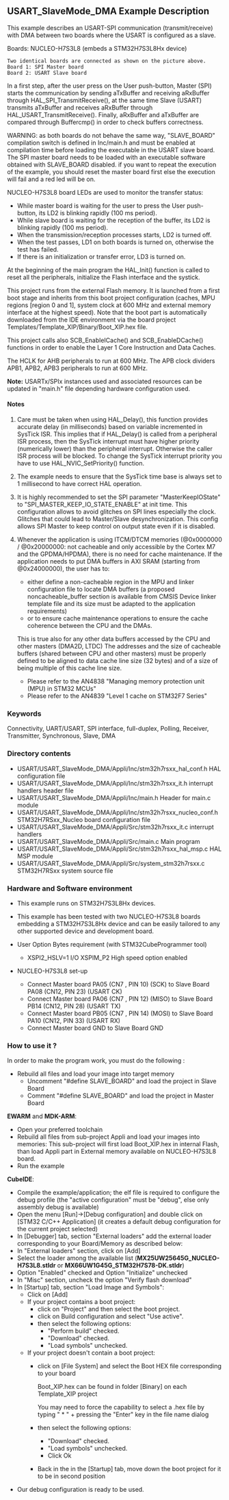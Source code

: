 ## <b>USART_SlaveMode_DMA Example Description</b>

This example describes an USART-SPI communication (transmit/receive) with DMA between two
boards where the USART is configured as a slave.

Boards: NUCLEO-H7S3L8 (embeds a STM32H7S3L8Hx device)


    Two identical boards are connected as shown on the picture above.
    Board 1: SPI Master board
    Board 2: USART Slave board

In a first step, after the user press on the User push-button, Master (SPI) starts
the communication by sending aTxBuffer and receiving aRxBuffer through
HAL_SPI_TransmitReceive(), at the same time Slave (USART) transmits aTxBuffer
and receives aRxBuffer through HAL_USART_TransmitReceive().
Finally, aRxBuffer and aTxBuffer are compared through Buffercmp() in order to
check buffers correctness.

WARNING: as both boards do not behave the same way, "SLAVE_BOARD" compilation
switch is defined in Inc/main.h and must be enabled at compilation time before
loading the executable in the USART slave board.
The SPI master board needs to be loaded with an executable software obtained
with SLAVE_BOARD disabled.
if you want to repeat the execution of the example, you should reset the master board
first else the execution will fail and a red led will be on.

NUCLEO-H7S3L8 board LEDs are used to monitor the transfer status:

- While master board is waiting for the user to press the User push-button, its
  LD2 is blinking rapidly (100 ms period).
- While slave board is waiting for the reception of the buffer, its
  LD2 is blinking rapidly (100 ms period).
- When the transmission/reception processes starts, LD2 is turned off.
- When the test passes, LD1 on both boards is turned on, otherwise the
  test has failed.
- If there is an initialization or transfer error, LD3 is turned on.

At the beginning of the main program the HAL_Init() function is called to reset
all the peripherals, initialize the Flash interface and the systick.

This project runs from the external Flash memory. It is launched from a first boot stage and inherits from this boot project
configuration (caches, MPU regions [region 0 and 1], system clock at 600 MHz and external memory interface at the highest speed).
Note that the boot part is automatically downloaded from the IDE environment via the board project Templates/Template_XIP/Binary/Boot_XIP.hex file.

This project calls also SCB_EnableICache() and SCB_EnableDCache() functions in order to enable
the Layer 1 Core Instruction and Data Caches.

The HCLK for AHB peripherals to run at 600 MHz.
The APB clock dividers APB1, APB2, APB3 peripherals to run at 600 MHz.

**Note:** USARTx/SPIx instances used and associated resources can be updated in
"main.h" file depending hardware configuration used.

#### <b>Notes</b>

 1. Care must be taken when using HAL_Delay(), this function provides accurate
    delay (in milliseconds) based on variable incremented in SysTick ISR. This
    implies that if HAL_Delay() is called from a peripheral ISR process, then
    the SysTick interrupt must have higher priority (numerically lower) than
    the peripheral interrupt. Otherwise the caller ISR process will be blocked.
    To change the SysTick interrupt priority you have to use
    HAL_NVIC_SetPriority() function.

 2. The example needs to ensure that the SysTick time base is always set to
    1 millisecond to have correct HAL operation.

 3. It is highly recommended to set the SPI parameter "MasterKeepIOState" to "SPI_MASTER_KEEP_IO_STATE_ENABLE"
    at init time. This configuration allows to avoid glitches on SPI lines especially the clock.
    Glitches that could lead to Master/Slave desynchronization. This config allows SPI Master to keep
    control on output state even if it is disabled.

 4. Whenever the application is using ITCM/DTCM memories (@0x0000000 / @0x20000000: not cacheable and only accessible
    by the Cortex M7 and the GPDMA/HPDMA), there is no need for cache maintenance.
    If the application needs to put DMA buffers in AXI SRAM (starting from @0x24000000), the user has to:
    - either define a non-cacheable region in the MPU and linker configuration file to locate DMA buffers
      (a proposed noncacheable_buffer section is available from CMSIS Device linker template file and its size must
      be adapted to the application requirements)
    - or to ensure cache maintenance operations to ensure the cache coherence between the CPU and the DMAs.

    This is true also for any other data buffers accessed by the CPU and other masters (DMA2D, LTDC)
    The addresses and the size of cacheable buffers (shared between CPU and other masters)
    must be properly defined to be aligned to data cache line size (32 bytes) and of a size of being multiple
    of this cache line size.
    - Please refer to the AN4838 "Managing memory protection unit (MPU) in STM32 MCUs"
    - Please refer to the AN4839 "Level 1 cache on STM32F7 Series"

### <b>Keywords</b>

Connectivity, UART/USART, SPI interface, full-duplex, Polling, Receiver, Transmitter, Synchronous, Slave, DMA

### <b>Directory contents</b> 

  - USART/USART_SlaveMode_DMA/Appli/Inc/stm32h7rsxx_hal_conf.h     HAL configuration file
  - USART/USART_SlaveMode_DMA/Appli/Inc/stm32h7rsxx_it.h           interrupt handlers header file
  - USART/USART_SlaveMode_DMA/Appli/Inc/main.h                     Header for main.c module
  - USART/USART_SlaveMode_DMA/Appli/Inc/stm32h7rsxx_nucleo_conf.h  STM32H7RSxx_Nucleo board configuration file
  - USART/USART_SlaveMode_DMA/Appli/Src/stm32h7rsxx_it.c           interrupt handlers
  - USART/USART_SlaveMode_DMA/Appli/Src/main.c                     Main program
  - USART/USART_SlaveMode_DMA/Appli/Src/stm32h7rsxx_hal_msp.c      HAL MSP module
  - USART/USART_SlaveMode_DMA/Appli/Src/system_stm32h7rsxx.c       STM32H7RSxx system source file


### <b>Hardware and Software environment</b>

  - This example runs on STM32H7S3L8Hx devices.

  - This example has been tested with two NUCLEO-H7S3L8 boards embedding
    a STM32H7S3L8Hx device and can be easily tailored to any other supported device
    and development board.

  - User Option Bytes requirement (with STM32CubeProgrammer tool)

    - XSPI2_HSLV=1     I/O XSPIM_P2 High speed option enabled

  - NUCLEO-H7S3L8 set-up
    - Connect Master board PA05 (CN7 , PIN 10) (SCK) to Slave Board PA08 (CN12, PIN 23) (USART CK)
    - Connect Master board PA06 (CN7 , PIN 12) (MISO) to Slave Board PB14 (CN12, PIN 28) (USART TX)
    - Connect Master board PB05 (CN7 , PIN 14) (MOSI) to Slave Board PA10 (CN12, PIN 33) (USART RX)
    - Connect Master board GND to Slave Board GND

### <b>How to use it ?</b>

In order to make the program work, you must do the following :

 - Rebuild all files and load your image into target memory
   - Uncomment "#define SLAVE_BOARD" and load the project in Slave Board
   - Comment "#define SLAVE_BOARD" and load the project in Master Board

**EWARM** and **MDK-ARM**:

 - Open your preferred toolchain
 - Rebuild all files from sub-project Appli and load your images into memories: This sub-project will first load Boot_XIP.hex in internal Flash,
   than load Appli part in External memory available on NUCLEO-H7S3L8 board.
 - Run the example

**CubeIDE**:

 - Compile the example/application; the elf file is required to configure the debug profile (the "active configuration" must be "debug", else only assembly debug is available)
 - Open the menu [Run]->[Debug configuration] and double click on  [STM32 C/C++ Application] (it creates a default debug configuration for the current project selected)
 - In [Debugger] tab, section "External  loaders" add the external loader corresponding to your Board/Memory as described below:
 - In "External loaders" section, click on [Add]
 - Select the loader among the available list (**MX25UW25645G_NUCLEO-H7S3L8.stldr** or **MX66UW1G45G_STM32H7S78-DK.stldr**)
 - Option "Enabled" checked and Option "Initialize" unchecked
 - In "Misc" section, uncheck the option "Verify flash download"
 - In [Startup] tab, section "Load Image and Symbols":
   - Click on [Add]
   - If your project contains a boot project:
     - click on "Project" and then select the boot project.
     - click on Build configuration and select "Use active".
     - then select the following options:
       - "Perform build" checked.
       - "Download" checked.
       - "Load symbols" unchecked.
   - If your project doesn't contain a boot project:
     - click on [File System] and select the Boot HEX file corresponding to your board

        Boot_XIP.hex can be found in folder [Binary] on each Template_XIP project

        You may need to force the capability to select a .hex file by typing " * " + pressing the "Enter" key in the file name dialog

     - then select the following options:
       - "Download"      checked.
       - "Load symbols" unchecked.
       - Click Ok
     - Back in the in the [Startup] tab, move down the boot project for it to be in second position
 - Our debug configuration is ready to be used.

